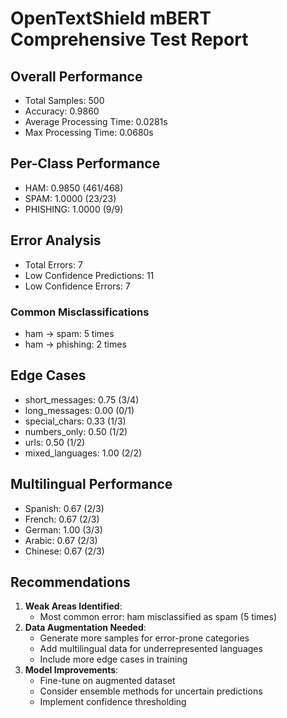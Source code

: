 # OpenTextShield mBERT Comprehensive Test Report

## Overall Performance
- Total Samples: 500
- Accuracy: 0.9860
- Average Processing Time: 0.0281s
- Max Processing Time: 0.0680s

## Per-Class Performance
- HAM: 0.9850 (461/468)
- SPAM: 1.0000 (23/23)
- PHISHING: 1.0000 (9/9)

## Error Analysis
- Total Errors: 7
- Low Confidence Predictions: 11
- Low Confidence Errors: 7

### Common Misclassifications
- ham → spam: 5 times
- ham → phishing: 2 times

## Edge Cases
- short_messages: 0.75 (3/4)
- long_messages: 0.00 (0/1)
- special_chars: 0.33 (1/3)
- numbers_only: 0.50 (1/2)
- urls: 0.50 (1/2)
- mixed_languages: 1.00 (2/2)

## Multilingual Performance
- Spanish: 0.67 (2/3)
- French: 0.67 (2/3)
- German: 1.00 (3/3)
- Arabic: 0.67 (2/3)
- Chinese: 0.67 (2/3)

## Recommendations
1. **Weak Areas Identified**:
   - Most common error: ham misclassified as spam (5 times)
2. **Data Augmentation Needed**:
   - Generate more samples for error-prone categories
   - Add multilingual data for underrepresented languages
   - Include more edge cases in training
3. **Model Improvements**:
   - Fine-tune on augmented dataset
   - Consider ensemble methods for uncertain predictions
   - Implement confidence thresholding